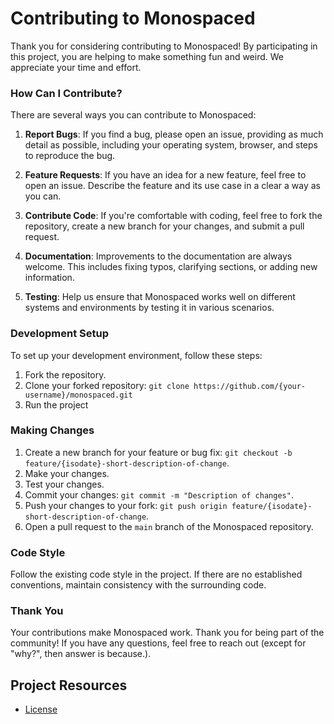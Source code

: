 # Contributing to Monospaced

Thank you for considering contributing to Monospaced! By participating in this project, you are helping to make something fun and weird. 
We appreciate your time and effort.

### How Can I Contribute?

There are several ways you can contribute to Monospaced:

1. **Report Bugs**: If you find a bug, please open an issue, providing as much detail as possible, including your operating system, browser, and steps to reproduce the bug.

2. **Feature Requests**: If you have an idea for a new feature, feel free to open an issue. Describe the feature and its use case in a clear a way as you can.

3. **Contribute Code**: If you're comfortable with coding, feel free to fork the repository, create a new branch for your changes, and submit a pull request.

4. **Documentation**: Improvements to the documentation are always welcome. This includes fixing typos, clarifying sections, or adding new information.

5. **Testing**: Help us ensure that Monospaced works well on different systems and environments by testing it in various scenarios.

### Development Setup

To set up your development environment, follow these steps:

1. Fork the repository.
2. Clone your forked repository: `git clone https://github.com/{your-username}/monospaced.git`
3. Run the project

### Making Changes

1. Create a new branch for your feature or bug fix: `git checkout -b feature/{isodate}-short-description-of-change`.
2. Make your changes.
3. Test your changes.
4. Commit your changes: `git commit -m "Description of changes"`.
5. Push your changes to your fork: `git push origin feature/{isodate}-short-description-of-change`.
6. Open a pull request to the `main` branch of the Monospaced repository.

### Code Style

Follow the existing code style in the project. If there are no established conventions, maintain consistency with the surrounding code.

### Thank You

Your contributions make Monospaced work. Thank you for being part of the community! 
If you have any questions, feel free to reach out (except for "why?", then answer is because.).

## Project Resources

- [License](LICENSE)
